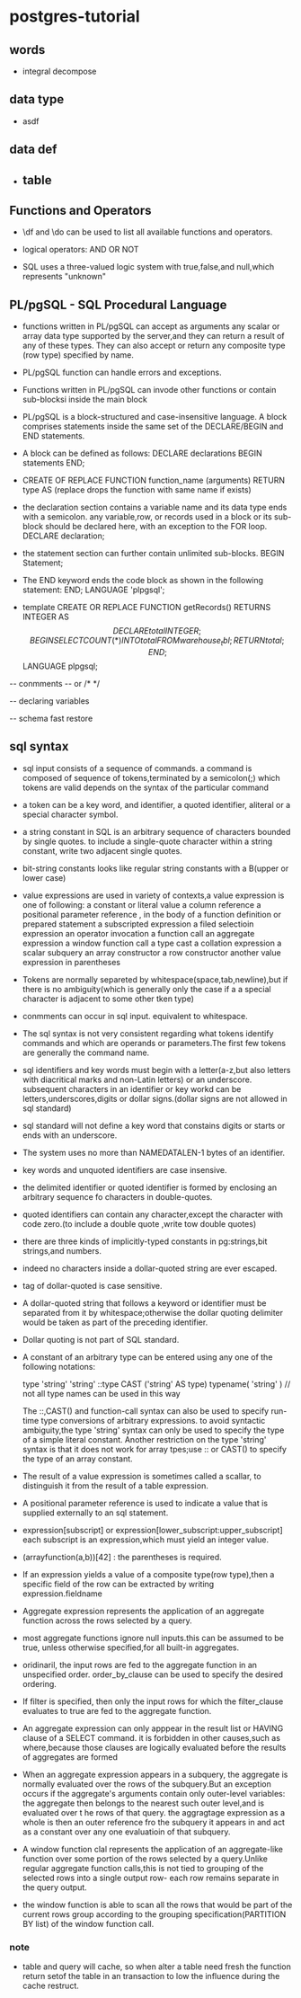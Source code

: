# postgres-tutorial
## words
- integral decompose 
## data type
* asdf


## data def
* table
	- 

## Functions and Operators

- \df and \do can be used to list all available functions and operators.

- logical operators: AND OR NOT

- SQL uses a three-valued logic system with true,false,and null,which represents "unknown"

## PL/pgSQL - SQL Procedural Language

- functions written in PL/pgSQL can accept as arguments any scalar or array data type supported by the server,and they can return a result of any of these types. They can also accept or return any composite type (row type) specified by name. 
- PL/pgSQL function can handle errors and exceptions.
- Functions written in PL/pgSQL can invode other functions or contain sub-blocksi inside the main block
- PL/pgSQL is a block-structured and case-insensitive language. A block comprises statements inside the same set of the DECLARE/BEGIN and END statements.
- A block can be defined as follows:
    DECLARE
        declarations
    BEGIN
        statements
    END;

- CREATE OF REPLACE FUNCTION function_name (arguments)
    RETURN type AS
    (replace drops the function with same name if exists)

- the declaration section contains a variable name and its data type ends with a semicolon.
    any variable,row, or records used in a block or its sub-block should be declared here, with an exception to the FOR loop.
    DECLARE
        declaration;

- the statement section can further contain unlimited sub-blocks.
    BEGIN
        Statement;

- The END keyword ends the code block as shown in the following statement:
    END;
    LANGUAGE 'plpgsql';

- template
    CREATE OR REPLACE FUNCTION getRecords()
    RETURNS INTEGER AS $$
    DECLARE
        total INTEGER;
    BEGIN
        SELECT COUNT(*) INTO total FROM warehouse_tbl;
        RETURN total;
    END;
    $$ LANGUAGE plpgsql;

-- conmments --  or /* */

-- declaring variables 



-- schema fast restore



## sql syntax

- sql input consists of a sequence of commands. a command is composed of sequence of tokens,terminated by a semicolon(;)
    which tokens are valid depends on the syntax of the particular command

- a token can be a key word, and identifier, a quoted identifier, aliteral or a special character symbol.

- a string constant in SQL is an arbitrary sequence of characters bounded by single quotes. to include a single-quote character within
    a string constant, write two adjacent single quotes.

- bit-string constants looks like regular string constants with a B(upper or lower case)

- value expressions are used in variety of contexts,a value expression is one of following:
    a constant or literal value
    a column reference
    a positional parameter reference , in the body of a function definition or prepared statement
    a subscripted expression
    a filed selectioin expression
    an operator invocation
    a function call
    an aggregate expression
    a window function call
    a type cast
    a collation expression
    a scalar subquery
    an array constructor
    a row constructor
    another value expression in parentheses
- Tokens are normally separeted by whitespace(space,tab,newline),but if there is no ambiguity(which is generally only the case if a 
    a special character is adjacent to some other tken type)

- conmments can occur in sql input. equivalent to whitespace.

- The sql syntax is not very consistent regarding what tokens identify commands and which 
    are operands or parameters.The first few tokens are generally the command name.

- sql identifiers and key words must begin with a letter(a-z,but also letters with diacritical marks and non-Latin letters) or an underscore.
    subsequent characters in an identifier or key workd can be letters,underscores,digits or dollar signs.(dollar signs are not allowed in sql standard)

- sql standard will not define a key word that constains digits or starts or ends with an underscore.

- The system uses no more than NAMEDATALEN-1 bytes of an identifier.

- key words and unquoted identifiers are case insensive.

- the delimited identifier or quoted identifier is formed by enclosing an arbitrary sequence fo characters in double-quotes. 
- quoted identifiers can contain any character,except the character with code zero.(to include a double quote ,write tow double quotes)

- there are three kinds of implicitly-typed constants in pg:strings,bit strings,and numbers.

- indeed no characters inside a dollar-quoted string are ever escaped.
- tag of dollar-quoted is case sensitive.

- A dollar-quoted string that follows a keyword or identifier must be separated from it by whitespace;otherwise the dollar quoting delimiter would be taken as part of the preceding identifier.

- Dollar quoting is not part of SQL standard.

- A constant of an arbitrary type can be entered using any one of the following notations:

    type 'string'
    'string' ::type
    CAST ('string' AS type)
    typename( 'string' ) // not all type names can be used in this way

    The ::,CAST() and function-call syntax can also be used to specify run-time type conversions of arbitrary expressions.
    to avoid syntactic ambiguity,the type 'string' syntax can only be used to specify the type of a simple literal constant. Another restriction on the type 'string' syntax is that 
    it does not work for array tpes;use :: or CAST() to specify the type of an array constant.

- The result of a value expression is sometimes called a scallar, to distinguish it from the result of a table expression.

- A positional parameter reference is used to indicate a value that is supplied externally to an sql statement.

- expression[subscript] or expression[lower_subscript:upper_subscript]
    each subscript is an expression,which must yield an integer value.

- (arrayfunction(a,b))[42] : the parentheses is required.

- If an expression yields a value of a composite type(row type),then a specific field of the row can be extracted by writing expression.fieldname

- Aggregate expression represents the application of an aggregate function across the rows selected by a query.

- most aggregate functions ignore null inputs.this can be assumed to be true, unless otherwise specified,for all built-in aggregates.

- oridinaril, the input rows are fed to the aggregate function in an unspecified order. order_by_clause can be used to specify the desired ordering.

- If filter is specified, then only the input rows for which the filter_clause evaluates to true are fed to the aggregate function.

- An aggregate expression can only apppear in the result list or HAVING clause of a SELECT command.
  it is forbidden in other causes,such as where,because those clauses are logically evaluated before the results of aggregates are formed

- When an aggregate expression appears in a subquery, the aggregate is normally evaluated over the rows of the subquery.But an exception occurs if the aggregate's 
    arguments contain only outer-level variables: the aggregate then belongs to the nearest such outer level,and is evaluated over t he rows of that query.
    the aggragtage expression as a whole is then an outer reference fro the subquery it appears in and act as a constant over any one evaluatioin of that subquery.

- A window function clal represents the application of an aggregate-like function over some portion of the rows selected by a query.Unlike regular aggregate function calls,this
    is not tied to grouping of the selected rows into a single output row- each row remains separate in the query output. 

- the window function is able to scan all the rows that would be part of the current rows group according to the grouping specification(PARTITION BY list) of the window function call.


### note

- table and query will cache, so when alter a table need fresh the function return setof the table in an transaction to low the influence during the cache restruct.

